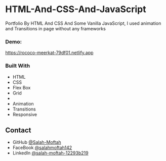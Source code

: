 # HTML-And-CSS-And-JavaScript

<div>
  Portfolio By HTML And CSS And Some Vanilla JavaScript, I used animation and Transitions in page without any frameworks 
</div>

<div><h3>Demo: </h3><a href="https://rococo-meerkat-79df01.netlify.app" target="_blank">https://rococo-meerkat-79df01.netlify.app</a></div>



### Built With

- HTML
- CSS
- Flex Box
- Grid
- 
- Animation
- Transitions
- Responsive

## Contact

- GitHub [@Salah-Moftah](https://github.com/Salah-Moftah)
- FaceBook [@salahmoftah142](https://www.facebook.com/salahmoftah142)
- LinkedIn [@salah-moftah-12293b219](https://www.linkedin.com/in/salah-moftah-12293b219)

